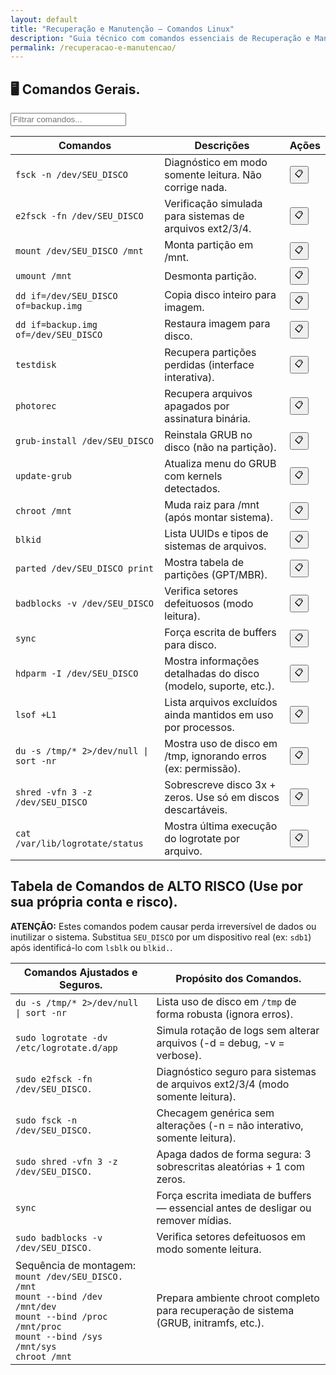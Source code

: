 ```yaml
---
layout: default
title: "Recuperação e Manutenção — Comandos Linux"
description: "Guia técnico com comandos essenciais de Recuperação e Manutenção. Copie, cole e use direto no terminal. Organizado por recuperação e manutenção."
permalink: /recuperacao-e-manutencao/
---
```



<section>



<h2>🖥 Comandos Gerais.</h2>


<input type="text" oninput="filtrarLinhas(this.value)" placeholder="Filtrar comandos...">
<script>
function filtrarLinhas(termo) {
  const linhas = document.querySelectorAll('tbody tr');
  linhas.forEach(linha => {
    linha.style.display = linha.textContent.toLowerCase().includes(termo.toLowerCase()) ? '' : 'none';
  });
}
</script>


<div class="table-container">
  <table class="evergreen-table">
    <thead>
      <tr>
        <th>Comandos</th>
        <th>Descrições</th>
        <th>Ações</th>
      </tr>
    </thead>
    <tbody>
      <tr>
        <td data-label="Comando"><code>fsck -n /dev/SEU_DISCO</code></td>
        <td data-label="Descrição">Diagnóstico em modo somente leitura. Não corrige nada.</td>
        <td data-label="Ação"><button class="copy-btn" data-command="fsck -n /dev/SEU_DISCO">📋</button></td>
      </tr>
      <tr>
        <td data-label="Comando"><code>e2fsck -fn /dev/SEU_DISCO</code></td>
        <td data-label="Descrição">Verificação simulada para sistemas de arquivos ext2/3/4.</td>
        <td data-label="Ação"><button class="copy-btn" data-command="e2fsck -fn /dev/SEU_DISCO">📋</button></td>
      </tr>
      <tr>
        <td data-label="Comando"><code>mount /dev/SEU_DISCO /mnt</code></td>
        <td data-label="Descrição">Monta partição em /mnt.</td>
        <td data-label="Ação"><button class="copy-btn" data-command="mount /dev/SEU_DISCO /mnt">📋</button></td>
      </tr>
      <tr>
        <td data-label="Comando"><code>umount /mnt</code></td>
        <td data-label="Descrição">Desmonta partição.</td>
        <td data-label="Ação"><button class="copy-btn" data-command="umount /mnt">📋</button></td>
      </tr>
      <tr>
        <td data-label="Comando"><code>dd if=/dev/SEU_DISCO of=backup.img</code></td>
        <td data-label="Descrição">Copia disco inteiro para imagem.</td>
        <td data-label="Ação"><button class="copy-btn" data-command="dd if=/dev/SEU_DISCO of=backup.img">📋</button></td>
      </tr>
      <tr>
        <td data-label="Comando"><code>dd if=backup.img of=/dev/SEU_DISCO</code></td>
        <td data-label="Descrição">Restaura imagem para disco.</td>
        <td data-label="Ação"><button class="copy-btn" data-command="dd if=backup.img of=/dev/SEU_DISCO">📋</button></td>
      </tr>
      <tr>
        <td data-label="Comando"><code>testdisk</code></td>
        <td data-label="Descrição">Recupera partições perdidas (interface interativa).</td>
        <td data-label="Ação"><button class="copy-btn" data-command="testdisk">📋</button></td>
      </tr>
      <tr>
        <td data-label="Comando"><code>photorec</code></td>
        <td data-label="Descrição">Recupera arquivos apagados por assinatura binária.</td>
        <td data-label="Ação"><button class="copy-btn" data-command="photorec">📋</button></td>
      </tr>
      <tr>
        <td data-label="Comando"><code>grub-install /dev/SEU_DISCO</code></td>
        <td data-label="Descrição">Reinstala GRUB no disco (não na partição).</td>
        <td data-label="Ação"><button class="copy-btn" data-command="grub-install /dev/SEU_DISCO">📋</button></td>
      </tr>
      <tr>
        <td data-label="Comando"><code>update-grub</code></td>
        <td data-label="Descrição">Atualiza menu do GRUB com kernels detectados.</td>
        <td data-label="Ação"><button class="copy-btn" data-command="update-grub">📋</button></td>
      </tr>
      <tr>
        <td data-label="Comando"><code>chroot /mnt</code></td>
        <td data-label="Descrição">Muda raiz para /mnt (após montar sistema).</td>
        <td data-label="Ação"><button class="copy-btn" data-command="chroot /mnt">📋</button></td>
      </tr>
      <tr>
        <td data-label="Comando"><code>blkid</code></td>
        <td data-label="Descrição">Lista UUIDs e tipos de sistemas de arquivos.</td>
        <td data-label="Ação"><button class="copy-btn" data-command="blkid">📋</button></td>
      </tr>
      <tr>
        <td data-label="Comando"><code>parted /dev/SEU_DISCO print</code></td>
        <td data-label="Descrição">Mostra tabela de partições (GPT/MBR).</td>
        <td data-label="Ação"><button class="copy-btn" data-command="parted /dev/SEU_DISCO print">📋</button></td>
      </tr>
      <tr>
        <td data-label="Comando"><code>badblocks -v /dev/SEU_DISCO</code></td>
        <td data-label="Descrição">Verifica setores defeituosos (modo leitura).</td>
        <td data-label="Ação"><button class="copy-btn" data-command="badblocks -v /dev/SEU_DISCO">📋</button></td>
      </tr>
      <tr>
        <td data-label="Comando"><code>sync</code></td>
        <td data-label="Descrição">Força escrita de buffers para disco.</td>
        <td data-label="Ação"><button class="copy-btn" data-command="sync">📋</button></td>
      </tr>
      <tr>
        <td data-label="Comando"><code>hdparm -I /dev/SEU_DISCO</code></td>
        <td data-label="Descrição">Mostra informações detalhadas do disco (modelo, suporte, etc.).</td>
        <td data-label="Ação"><button class="copy-btn" data-command="hdparm -I /dev/SEU_DISCO">📋</button></td>
      </tr>
      <tr>
        <td data-label="Comando"><code>lsof +L1</code></td>
        <td data-label="Descrição">Lista arquivos excluídos ainda mantidos em uso por processos.</td>
        <td data-label="Ação"><button class="copy-btn" data-command="lsof +L1">📋</button></td>
      </tr>
      <tr>
        <td data-label="Comando"><code>du -s /tmp/* 2>/dev/null | sort -nr</code></td>
        <td data-label="Descrição">Mostra uso de disco em /tmp, ignorando erros (ex: permissão).</td>
        <td data-label="Ação"><button class="copy-btn" data-command="du -s /tmp/* 2>/dev/null | sort -nr">📋</button></td>
      </tr>
      <tr>
        <td data-label="Comando"><code>shred -vfn 3 -z /dev/SEU_DISCO</code></td>
        <td data-label="Descrição">Sobrescreve disco 3x + zeros. Use só em discos descartáveis.</td>
        <td data-label="Ação"><button class="copy-btn" data-command="shred -vfn 3 -z /dev/SEU_DISCO">📋</button></td>
      </tr>
      <tr>
        <td data-label="Comando"><code>cat /var/lib/logrotate/status</code></td>
        <td data-label="Descrição">Mostra última execução do logrotate por arquivo.</td>
        <td data-label="Ação"><button class="copy-btn" data-command="cat /var/lib/logrotate/status">📋</button></td>
      </tr>
    </tbody>
  </table>
</div>

<h2>Tabela de Comandos de ALTO RISCO (Use por sua própria conta e risco).</h2>
<div class="warning-box">
  <strong>ATENÇÃO:</strong> Estes comandos podem causar perda irreversível de dados ou inutilizar o sistema. Substitua <code>SEU_DISCO</code> por um dispositivo real (ex: <code>sdb1</code>) após identificá-lo com <code>lsblk</code> ou <code>blkid.</code>.
</div>

<div class="table-container">
  <table class="evergreen-table">
    <thead>
      <tr>
        <th>Comandos Ajustados e Seguros.</th>
        <th>Propósito dos Comandos.</th>
      </tr>
    </thead>
    <tbody>
      <tr>
        <td data-label="Comando Ajustado e Seguro"><code>du -s /tmp/* 2>/dev/null | sort -nr</code></td>
        <td data-label="Propósito do Comando">Lista uso de disco em <code>/tmp</code> de forma robusta (ignora erros).</td>
      </tr>
      <tr>
        <td data-label="Comando Ajustado e Seguro"><code>sudo logrotate -dv /etc/logrotate.d/app</code></td>
        <td data-label="Propósito do Comando">Simula rotação de logs sem alterar arquivos (-d = debug, -v = verbose).</td>
      </tr>
      <tr>
        <td data-label="Comando Ajustado e Seguro"><code>sudo e2fsck -fn /dev/SEU_DISCO.</code></td>
        <td data-label="Propósito do Comando">Diagnóstico seguro para sistemas de arquivos ext2/3/4 (modo somente leitura).</td>
      </tr>
      <tr>
        <td data-label="Comando Ajustado e Seguro"><code>sudo fsck -n /dev/SEU_DISCO.</code></td>
        <td data-label="Propósito do Comando">Checagem genérica sem alterações (-n = não interativo, somente leitura).</td>
      </tr>
      <tr>
        <td data-label="Comando Ajustado e Seguro"><code>sudo shred -vfn 3 -z /dev/SEU_DISCO.</code></td>
        <td data-label="Propósito do Comando">Apaga dados de forma segura: 3 sobrescritas aleatórias + 1 com zeros.</td>
      </tr>
      <tr>
        <td data-label="Comando Ajustado e Seguro"><code>sync</code></td>
        <td data-label="Propósito do Comando">Força escrita imediata de buffers — essencial antes de desligar ou remover mídias.</td>
      </tr>
      <tr>
        <td data-label="Comando Ajustado e Seguro"><code>sudo badblocks -v /dev/SEU_DISCO.</code></td>
        <td data-label="Propósito do Comando">Verifica setores defeituosos em modo somente leitura.</td>
      </tr>
      <tr>
        <td data-label="Comando Ajustado e Seguro">Sequência de montagem:<br><code>mount /dev/SEU_DISCO. /mnt</code><br><code>mount --bind /dev /mnt/dev</code><br><code>mount --bind /proc /mnt/proc</code><br><code>mount --bind /sys /mnt/sys</code><br><code>chroot /mnt</code></td>
        <td data-label="Propósito do Comando">Prepara ambiente chroot completo para recuperação de sistema (GRUB, initramfs, etc.).</td>
      </tr>
    </tbody>
  </table>
</div>

